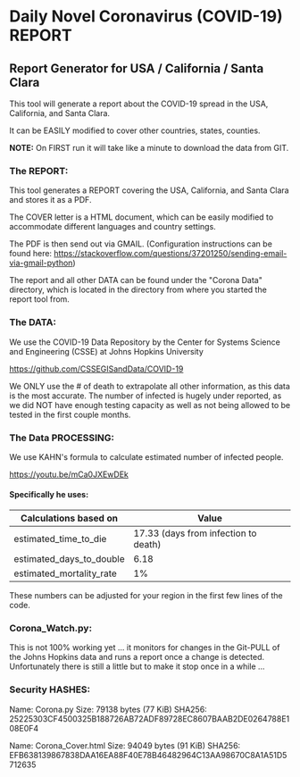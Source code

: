 # Daily Novel Coronavirus (COVID-19) REPORT

## Report Generator for USA / California / Santa Clara



This tool will generate a report about the COVID-19 spread in the USA, California, and Santa Clara.

It can be EASILY modified to cover other countries, states, counties.

**NOTE:** On FIRST run it will take like a minute to download the data from GIT.

### The REPORT:

This tool generates a REPORT covering the USA, California, and Santa Clara and stores it as a PDF.

The COVER letter is a HTML document, which can be easily modified to accommodate different languages and country settings.

The PDF is then send out via GMAIL. (Configuration instructions can be found here: https://stackoverflow.com/questions/37201250/sending-email-via-gmail-python)

The report and all other DATA can be found under the "Corona Data" directory, which is located in the directory from where you started the report tool from.

### The DATA:

We use the COVID-19 Data Repository by the Center for Systems Science and Engineering (CSSE) at Johns Hopkins University

https://github.com/CSSEGISandData/COVID-19

We ONLY use the # of death to extrapolate all other information, as this data is the most accurate. The number of infected is hugely under reported, as we did NOT have enough testing capacity as well as not being allowed to be tested in the first couple months.

### The Data PROCESSING:

We use KAHN's formula to calculate estimated number of infected people.

https://youtu.be/mCa0JXEwDEk

#### Specifically he uses:

| Calculations based on    | Value                                     |
| ------------------------ | ----------------------------------------- |
| estimated_time_to_die    | 17.33      (days from infection to death) |
| estimated_days_to_double | 6.18                                      |
| estimated_mortality_rate | 1%                                        |

These numbers can be adjusted for your region in the first few lines of the code.

### Corona_Watch.py:

This is not 100% working yet ... it monitors for changes in the Git-PULL of the Johns Hopkins data and runs a report once a change is detected. Unfortunately there is still a little but to make it stop once in a while ...

### Security HASHES:

Name: Corona.py
Size: 79138 bytes (77 KiB)
SHA256: 25225303CF4500325B188726AB72ADF89728EC8607BAAB2DE0264788E108E0F4

Name: Corona_Cover.html
Size: 94049 bytes (91 KiB)
SHA256: EFB638139867838DAA16EA88F40E78B46482964C13AA98670C8A1A51D5712635
